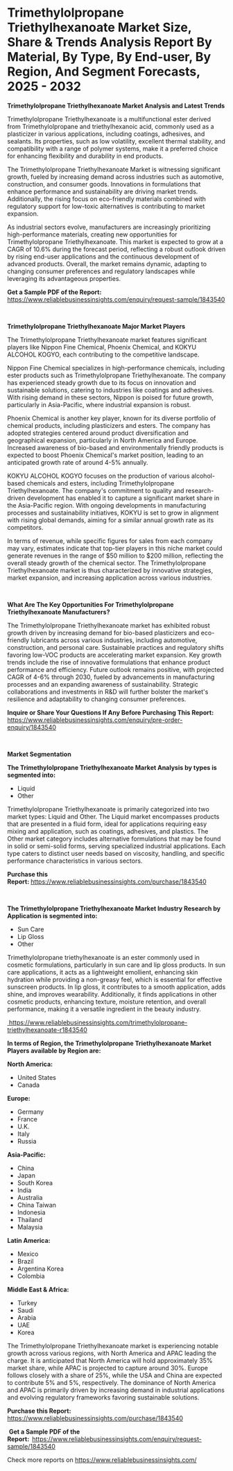 <p><h1>Trimethylolpropane Triethylhexanoate Market Size, Share & Trends Analysis Report By Material, By Type, By End-user, By Region, And Segment Forecasts, 2025 - 2032</h1></p><p><strong>Trimethylolpropane Triethylhexanoate Market Analysis and Latest Trends</strong></p>
<p><p>Trimethylolpropane Triethylhexanoate is a multifunctional ester derived from Trimethylolpropane and triethylhexanoic acid, commonly used as a plasticizer in various applications, including coatings, adhesives, and sealants. Its properties, such as low volatility, excellent thermal stability, and compatibility with a range of polymer systems, make it a preferred choice for enhancing flexibility and durability in end products.</p><p>The Trimethylolpropane Triethylhexanoate Market is witnessing significant growth, fueled by increasing demand across industries such as automotive, construction, and consumer goods. Innovations in formulations that enhance performance and sustainability are driving market trends. Additionally, the rising focus on eco-friendly materials combined with regulatory support for low-toxic alternatives is contributing to market expansion.</p><p>As industrial sectors evolve, manufacturers are increasingly prioritizing high-performance materials, creating new opportunities for Trimethylolpropane Triethylhexanoate. This market is expected to grow at a CAGR of 10.6% during the forecast period, reflecting a robust outlook driven by rising end-user applications and the continuous development of advanced products. Overall, the market remains dynamic, adapting to changing consumer preferences and regulatory landscapes while leveraging its advantageous properties.</p></p>
<p><strong>Get a Sample PDF of the Report:&nbsp;</strong> <a href="https://www.reliablebusinessinsights.com/enquiry/request-sample/1843540?utm_campaign=3298&utm_medium=2&utm_source=Github&utm_content=ia&utm_term=02042025&utm_id=trimethylolpropane-triethylhexanoate">https://www.reliablebusinessinsights.com/enquiry/request-sample/1843540</a></p>
<p>&nbsp;</p>
<p><strong>Trimethylolpropane Triethylhexanoate Major Market Players</strong></p>
<p><p>The Trimethylolpropane Triethylhexanoate market features significant players like Nippon Fine Chemical, Phoenix Chemical, and KOKYU ALCOHOL KOGYO, each contributing to the competitive landscape. </p><p>Nippon Fine Chemical specializes in high-performance chemicals, including ester products such as Trimethylolpropane Triethylhexanoate. The company has experienced steady growth due to its focus on innovation and sustainable solutions, catering to industries like coatings and adhesives. With rising demand in these sectors, Nippon is poised for future growth, particularly in Asia-Pacific, where industrial expansion is robust.</p><p>Phoenix Chemical is another key player, known for its diverse portfolio of chemical products, including plasticizers and esters. The company has adopted strategies centered around product diversification and geographical expansion, particularly in North America and Europe. Increased awareness of bio-based and environmentally friendly products is expected to boost Phoenix Chemical's market position, leading to an anticipated growth rate of around 4-5% annually.</p><p>KOKYU ALCOHOL KOGYO focuses on the production of various alcohol-based chemicals and esters, including Trimethylolpropane Triethylhexanoate. The company's commitment to quality and research-driven development has enabled it to capture a significant market share in the Asia-Pacific region. With ongoing developments in manufacturing processes and sustainability initiatives, KOKYU is set to grow in alignment with rising global demands, aiming for a similar annual growth rate as its competitors.</p><p>In terms of revenue, while specific figures for sales from each company may vary, estimates indicate that top-tier players in this niche market could generate revenues in the range of $50 million to $200 million, reflecting the overall steady growth of the chemical sector. The Trimethylolpropane Triethylhexanoate market is thus characterized by innovative strategies, market expansion, and increasing application across various industries.</p></p>
<p>&nbsp;</p>
<p><strong>What Are The Key Opportunities For Trimethylolpropane Triethylhexanoate Manufacturers?</strong></p>
<p><p>The Trimethylolpropane Triethylhexanoate market has exhibited robust growth driven by increasing demand for bio-based plasticizers and eco-friendly lubricants across various industries, including automotive, construction, and personal care. Sustainable practices and regulatory shifts favoring low-VOC products are accelerating market expansion. Key growth trends include the rise of innovative formulations that enhance product performance and efficiency. Future outlook remains positive, with projected CAGR of 4-6% through 2030, fueled by advancements in manufacturing processes and an expanding awareness of sustainability. Strategic collaborations and investments in R&D will further bolster the market's resilience and adaptability to changing consumer preferences.</p></p>
<p><strong>Inquire or Share Your Questions If Any Before Purchasing This Report:</strong> <a href="https://www.reliablebusinessinsights.com/enquiry/pre-order-enquiry/1843540?utm_campaign=3298&utm_medium=2&utm_source=Github&utm_content=ia&utm_term=02042025&utm_id=trimethylolpropane-triethylhexanoate">https://www.reliablebusinessinsights.com/enquiry/pre-order-enquiry/1843540</a></p>
<p>&nbsp;</p>
<p><strong>Market Segmentation</strong></p>
<p><strong>The Trimethylolpropane Triethylhexanoate Market Analysis by types is segmented into:</strong></p>
<p><ul><li>Liquid</li><li>Other</li></ul></p>
<p><p>Trimethylolpropane Triethylhexanoate is primarily categorized into two market types: Liquid and Other. The Liquid market encompasses products that are presented in a fluid form, ideal for applications requiring easy mixing and application, such as coatings, adhesives, and plastics. The Other market category includes alternative formulations that may be found in solid or semi-solid forms, serving specialized industrial applications. Each type caters to distinct user needs based on viscosity, handling, and specific performance characteristics in various sectors.</p></p>
<p><strong>Purchase this Report:&nbsp;</strong><a href="https://www.reliablebusinessinsights.com/purchase/1843540?utm_campaign=3298&utm_medium=2&utm_source=Github&utm_content=ia&utm_term=02042025&utm_id=trimethylolpropane-triethylhexanoate">https://www.reliablebusinessinsights.com/purchase/1843540</a></p>
<p>&nbsp;</p>
<p><strong>The Trimethylolpropane Triethylhexanoate Market Industry Research by Application is segmented into:</strong></p>
<p><ul><li>Sun Care</li><li>Lip Gloss</li><li>Other</li></ul></p>
<p><p>Trimethylolpropane triethylhexanoate is an ester commonly used in cosmetic formulations, particularly in sun care and lip gloss products. In sun care applications, it acts as a lightweight emollient, enhancing skin hydration while providing a non-greasy feel, which is essential for effective sunscreen products. In lip gloss, it contributes to a smooth application, adds shine, and improves wearability. Additionally, it finds applications in other cosmetic products, enhancing texture, moisture retention, and overall performance, making it a versatile ingredient in the beauty industry.</p></p>
<p><a href="https://www.reliablebusinessinsights.com/trimethylolpropane-triethylhexanoate-r1843540?utm_campaign=3298&utm_medium=2&utm_source=Github&utm_content=ia&utm_term=02042025&utm_id=trimethylolpropane-triethylhexanoate">&nbsp;https://www.reliablebusinessinsights.com/trimethylolpropane-triethylhexanoate-r1843540</a></p>
<p><strong>In terms of Region, the Trimethylolpropane Triethylhexanoate Market Players available by Region are:</strong></p>
<p>
    <p> <strong> North America: </strong>
        <ul>
            <li>United States</li>
            <li>Canada</li>
        </ul>
        </p> 
    <p> <strong> Europe: </strong>
        <ul>
            <li>Germany</li>
            <li>France</li>
            <li>U.K.</li>
            <li>Italy</li>
            <li>Russia</li>
        </ul>
        </p> 
    <p> <strong> Asia-Pacific: </strong>
        <ul>
            <li>China</li>
            <li>Japan</li>
            <li>South Korea</li>
            <li>India</li>
            <li>Australia</li>
            <li>China Taiwan</li>
            <li>Indonesia</li>
            <li>Thailand</li>
            <li>Malaysia</li>
        </ul>
        </p> 
    <p> <strong> Latin America: </strong>
        <ul>
            <li>Mexico</li>
            <li>Brazil</li>
            <li>Argentina Korea</li>
            <li>Colombia</li>
        </ul>
        </p> 
    <p> <strong> Middle East & Africa: </strong>
        <ul>
            <li>Turkey</li>
            <li>Saudi</li>
            <li>Arabia</li>
            <li>UAE</li>
            <li>Korea</li>
        </ul>
    </p>
    </p>
<p><p>The Trimethylolpropane Triethylhexanoate market is experiencing notable growth across various regions, with North America and APAC leading the charge. It is anticipated that North America will hold approximately 35% market share, while APAC is projected to capture around 30%. Europe follows closely with a share of 25%, while the USA and China are expected to contribute 5% and 5%, respectively. The dominance of North America and APAC is primarily driven by increasing demand in industrial applications and evolving regulatory frameworks favoring sustainable solutions.</p></p>
<p><strong>Purchase this Report: </strong><a href="https://www.reliablebusinessinsights.com/purchase/1843540?utm_campaign=3298&utm_medium=2&utm_source=Github&utm_content=ia&utm_term=02042025&utm_id=trimethylolpropane-triethylhexanoate">https://www.reliablebusinessinsights.com/purchase/1843540</a></p>
<p>&nbsp;<strong>Get a Sample PDF of the Report:&nbsp;&nbsp;</strong><a href="https://www.reliablebusinessinsights.com/enquiry/request-sample/1843540?utm_campaign=3298&utm_medium=2&utm_source=Github&utm_content=ia&utm_term=02042025&utm_id=trimethylolpropane-triethylhexanoate">https://www.reliablebusinessinsights.com/enquiry/request-sample/1843540</a></p>
<p><strong></strong></p>
<p>Check more reports on <a href="https://www.reliablebusinessinsights.com/?utm_campaign=3298&utm_medium=2&utm_source=Github&utm_content=ia&utm_term=02042025&utm_id=trimethylolpropane-triethylhexanoate">https://www.reliablebusinessinsights.com/</a></p>